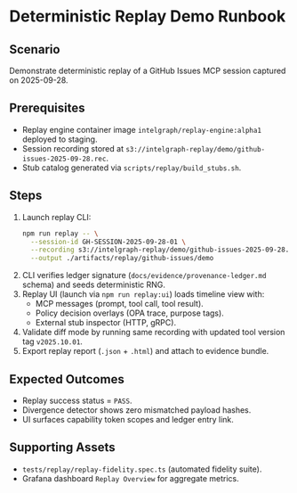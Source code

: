 # Deterministic Replay Demo Runbook

## Scenario

Demonstrate deterministic replay of a GitHub Issues MCP session captured on 2025-09-28.

## Prerequisites

- Replay engine container image `intelgraph/replay-engine:alpha1` deployed to staging.
- Session recording stored at `s3://intelgraph-replay/demo/github-issues-2025-09-28.rec`.
- Stub catalog generated via `scripts/replay/build_stubs.sh`.

## Steps

1. Launch replay CLI:
   ```bash
   npm run replay -- \
     --session-id GH-SESSION-2025-09-28-01 \
     --recording s3://intelgraph-replay/demo/github-issues-2025-09-28.rec \
     --output ./artifacts/replay/github-issues/demo
   ```
2. CLI verifies ledger signature (`docs/evidence/provenance-ledger.md` schema) and seeds deterministic RNG.
3. Replay UI (launch via `npm run replay:ui`) loads timeline view with:
   - MCP messages (prompt, tool call, tool result).
   - Policy decision overlays (OPA trace, purpose tags).
   - External stub inspector (HTTP, gRPC).
4. Validate diff mode by running same recording with updated tool version tag `v2025.10.01`.
5. Export replay report (`.json` + `.html`) and attach to evidence bundle.

## Expected Outcomes

- Replay success status = `PASS`.
- Divergence detector shows zero mismatched payload hashes.
- UI surfaces capability token scopes and ledger entry link.

## Supporting Assets

- `tests/replay/replay-fidelity.spec.ts` (automated fidelity suite).
- Grafana dashboard `Replay Overview` for aggregate metrics.

